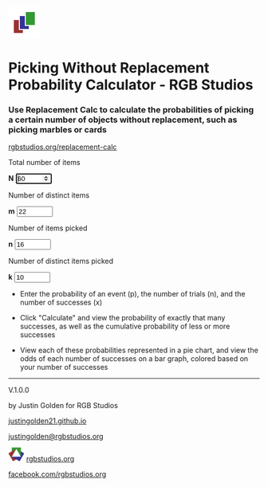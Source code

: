 <img src="icon/icon.svg" width="64px">

# Picking Without Replacement Probability Calculator - RGB Studios

### Use Replacement Calc to calculate the probabilities of picking a certain number of objects without replacement, such as picking marbles or cards

<a href="https://rgbstudios.org/binomial-calc">rgbstudios.org/replacement-calc</a>


<tr>
<td><p>Total number of items</p></td>
<td><b>N</b></td>
<td><input autofocus id="NInput" class="form-control" type="number" value="60" step="1" min="1" max="9999"><br></td>
</tr>

<tr>
<td><p>Number of distinct items</p></td>
<td><b>m</b></td>
<td><input id="mInput" class="form-control" type="number" value="22" min="0" max="9999"><br></td>
</tr>

<tr>
<td><p>Number of items picked</p></td>
<td><b>n</b></td>
<td><input id="nInput" class="form-control" type="number" value="16" min="0" max="9999"><br></td>
</tr>

<tr>
<td><p>Number of distinct items picked</p></td>
<td><b>k</b></td>
<td><input id="kInput" class="form-control" type="number" value="10" min="0" max="9999"><br></td>
</tr>


- Enter the probability of an event (p), the number of trials (n), and the number of successes (x) 

- Click "Calculate" and view the probability of exactly that many successes, as well as the cumulative probability of less or more successes

- View each of these probabilities represented in a pie chart, and view the odds of each number of successes on a bar graph, colored based on your number of successes


<hr>

V.1.0.0

by Justin Golden for RGB Studios

<a href="https://justingolden21.github.io">justingolden21.github.io</a>

<a href="mailto:justingolden@rgbstudios.org">justingolden@rgbstudios.org</a>

<img src="rgb-icon.png" width="32px"> <a href="https://rgbstudios.org">rgbstudios.org</a>

<a href="https://facebook.com/rgbstudios.org">facebook.com/rgbstudios.org</a>

